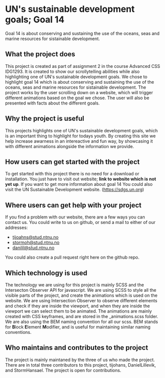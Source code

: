 # UN's sustainable development goals; Goal 14

Goal 14 is about conserving and sustaining the use of the oceans, seas and marine resources for sistainable development.

## What the project does

This project is created as part of assignment 2 in the course Advanced CSS IDG1293. It is created to show our scrollytelling abilities while also highlighting one of UN's sustainable development goals. We chose to highlight goal 14 which is about conserving and sustaining the use of the oceans, seas and marine resources for sistainable development. The project works by the user scrolling down on a website, which will trigger different animations based on the goal we chose. The user will also be presented with facts about the different goals. 

## Why the project is useful

This projects highlights one of UN's sustainable development goals, which is an important thing to highlight for todays youth. By creating this site we help increase awarness in an intereactive and fun way, by showcasing it with different animations alongside the information we provide.

## How users can get started with the project

To get started with this project there is no need for a download or installation. You just have to visit out website; **link to website which is not yet up**. If you want to get more information about goal 14 You could also visit the UN Sustainable Development website. (https://sdgs.un.org) 

## Where users can get help with your project

If you find a problem with our website, there are a few ways you can contact us. 
You could write to us on github, or send a mail to either of our addresses:

- tijoahns@stud.ntnu.no
- stormoh@stud.ntnu.no
- danilil@stud.ntnu.no


You could also create a pull request right here on the github repo.

## Which technology is used

The technology we are using for this project is mainly SCSS and the Intersecton Observer API for javascript. We are using SCSS to style all the visible parts of the project, and create the animations which is used on the website. We are using Intersection Observer to observe different elements and check if they are inside the viewport, and when they are inside the viewport we can select them to be animated. The animations are mainly created with CSS keyframes, and are stored in the _animations.scss folder. We are also using the BEM naming convention for all our scss. BEM stands for **B**lock **E**lement **M**odifier, and is useful for maintaining similar naming conventions.

## Who maintains and contributes to the project

The project is mainly maintaned by the three of us who made the project. There are in total three contributors to this project, tijohans, DanielLillevik, and StormHansael. The project is open for contributions.
